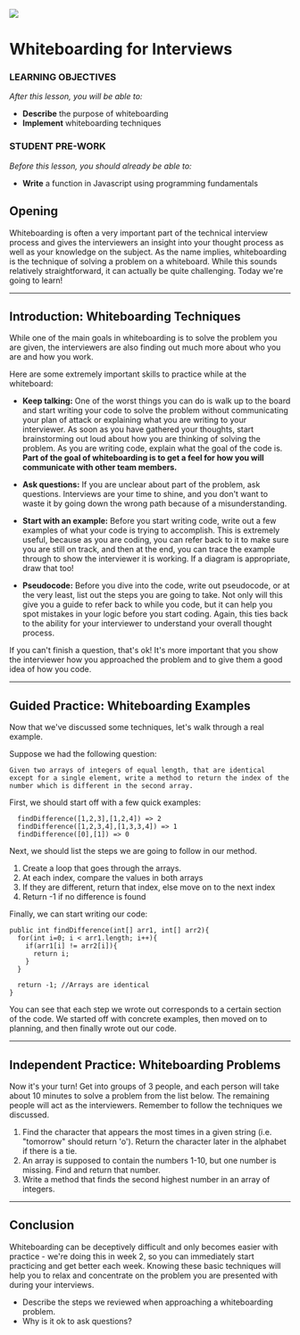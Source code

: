 <!---
title: Whiteboarding for Interviews
duration: "1:25"
creator:
    name: Drew Mahrt
    city: NYC
--->

![](https://ga-dash.s3.amazonaws.com/production/assets/logo-9f88ae6c9c3871690e33280fcf557f33.png)

# Whiteboarding for Interviews

<!-- Shoot for ~11:20 completion, but if we run a little over it's okay (allow time for independent practice) -->

### LEARNING OBJECTIVES
*After this lesson, you will be able to:*
- **Describe** the purpose of whiteboarding
- **Implement** whiteboarding techniques

### STUDENT PRE-WORK
*Before this lesson, you should already be able to:*
- **Write** a function in Javascript using programming fundamentals

<!-- INSTRUCTOR PREP
*Before this lesson, instructors will need to:*
- Open and run the solution code to ensure you agree with the solution and it works properly 

> Instructor Note: You can modify this lesson as you feel appropriate to fit your personal whiteboarding techniques.

--->

<!--10:10 5 minutes -->

## Opening

Whiteboarding is often a very important part of the technical interview process and gives the interviewers an insight into your thought process as well as your knowledge on the subject. As the name implies, whiteboarding is the technique of solving a problem on a whiteboard. While this sounds relatively straightforward, it can actually be quite challenging. Today we're going to learn!

<!-- Check: Give the students 1 minute to discuss the types of questions they think might be asked during a whiteboarding session.-->

***

<!--10:15 10 minutes -->

<a name="introduction"></a>
## Introduction: Whiteboarding Techniques

While one of the main goals in whiteboarding is to solve the problem you are given, the interviewers are also finding out much more about who you are and how you work.

<!-- CFU: Give the students 2 minutes to discuss what they think are some important things to keep in mind while at the whiteboard. -->

Here are some extremely important skills to practice while at the whiteboard:

- **Keep talking:** One of the worst things you can do is walk up to the board and start writing your code to solve the problem without communicating your plan of attack or explaining what you are writing to your interviewer. As soon as you have gathered your thoughts, start brainstorming out loud about how you are thinking of solving the problem. As you are writing code, explain what the goal of the code is. **Part of the goal of whiteboarding is to get a feel for how you will communicate with other team members.**

- **Ask questions:** If you are unclear about part of the problem, ask questions. Interviews are your time to shine, and you don't want to waste it by going down the wrong path because of a misunderstanding.

- **Start with an example:** Before you start writing code, write out a few examples of what your code is trying to accomplish. This is extremely useful, because as you are coding, you can refer back to it to make sure you are still on track, and then at the end, you can trace the example through to show the interviewer it is working. If a diagram is appropriate, draw that too!

- **Pseudocode:** Before you dive into the code, write out pseudocode, or at the very least, list out the steps you are going to take. Not only will this give you a guide to refer back to while you code, but it can help you spot mistakes in your logic before you start coding. Again, this ties back to the ability for your interviewer to understand your overall thought process.

If you can't finish a question, that's ok! It's more important that you show the interviewer how you approached the problem and to give them a good idea of how you code.

<!-- Check: Ask the students what they should do if they get stuck while they are coding on the whiteboard.-->

***

<!--10:25 15 minutes -->

<a name="guided-practice"></a>
## Guided Practice: Whiteboarding Examples

Now that we've discussed some techniques, let's walk through a real example.

Suppose we had the following question:

```
Given two arrays of integers of equal length, that are identical except for a single element, write a method to return the index of the number which is different in the second array.
```

<!-- Ask the students what they think the first step is, second, etc.-->

First, we should start off with a few quick examples:

```
  findDifference([1,2,3],[1,2,4]) => 2
  findDifference([1,2,3,4],[1,3,3,4]) => 1
  findDifference([0],[1]) => 0
```

Next, we should list the steps we are going to follow in our method.

1. Create a loop that goes through the arrays.
2. At each index, compare the values in both arrays
3. If they are different, return that index, else move on to the next index
4. Return -1 if no difference is found

Finally, we can start writing our code:

```
public int findDifference(int[] arr1, int[] arr2){
  for(int i=0; i < arr1.length; i++){
    if(arr1[i] != arr2[i]){
      return i;
    }
  }

  return -1; //Arrays are identical
}
```

You can see that each step we wrote out corresponds to a certain section of the code. We started off with concrete examples, then moved on to planning, and then finally wrote out our code.

***

<!--10:40 35 minutes -->

<a name="ind-practice"></a>
## Independent Practice: Whiteboarding Problems

Now it's your turn! Get into groups of 3 people, and each person will take about 10 minutes to solve a problem from the list below. The remaining people will act as the interviewers. Remember to follow the techniques we discussed.

<!-- Instructor Note: Circulate around the room listening to how students are doing and offer advice when needed.-->

1. Find the character that appears the most times in a given string (i.e. "tomorrow" should return 'o'). Return the character later in the alphabet if there is a tie.
2. An array is supposed to contain the numbers 1-10, but one number is missing. Find and return that number.
3. Write a method that finds the second highest number in an array of integers.

<!-- Check: Take a few minutes to review the solution to each of the whiteboarding problems. Choose one student to lead the review for each. -->

***

<!--11:15 5 minutes -->

<a name="conclusion"></a>
## Conclusion

Whiteboarding can be deceptively difficult and only becomes easier with practice - we're doing this in week 2, so you can immediately start practicing and get better each week.  Knowing these basic techniques will help you to relax and concentrate on the problem you are presented with during your interviews.  

- Describe the steps we reviewed when approaching a whiteboarding problem.
- Why is it ok to ask questions?
